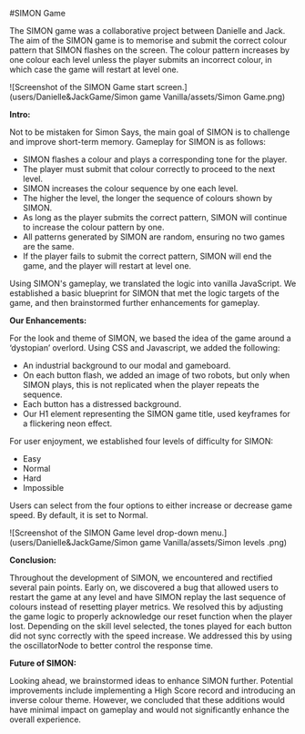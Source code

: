 #SIMON Game

The SIMON game was a collaborative project between Danielle and Jack. The aim of the SIMON game is to memorise and submit the correct colour pattern that SIMON flashes on the screen. The colour pattern increases by one colour each level unless the player submits an incorrect colour, in which case the game will restart at level one.

![Screenshot of the SIMON Game start screen.](users/Danielle&JackGame/Simon game Vanilla/assets/Simon Game.png)

**Intro:** 

Not to be mistaken for Simon Says, the main goal of SIMON is to challenge and improve short-term memory. Gameplay for SIMON is as follows:

- SIMON flashes a colour and plays a corresponding tone for the player.
- The player must submit that colour correctly to proceed to the next level.
- SIMON increases the colour sequence by one each level.
- The higher the level, the longer the sequence of colours shown by SIMON.
- As long as the player submits the correct pattern, SIMON will continue to increase the colour pattern by one.
- All patterns generated by SIMON are random, ensuring no two games are the same.
- If the player fails to submit the correct pattern, SIMON will end the game, and the player will restart at level one.

Using SIMON's gameplay, we translated the logic into vanilla JavaScript. We established a basic blueprint for SIMON that met the logic targets of the game, and then brainstormed further enhancements for gameplay.

**Our Enhancements:**

For the look and theme of SIMON, we based the idea of the game around a ‘dystopian’ overlord. Using CSS and Javascript, we added the following:

- An industrial background to our modal and gameboard.
- On each button flash, we added an image of two robots, but only when SIMON plays, this is not replicated when the player repeats the sequence.
- Each button has a distressed background.
- Our H1 element representing the SIMON game title, used keyframes for a flickering neon effect.

For user enjoyment, we established four levels of difficulty for SIMON:

- Easy
- Normal
- Hard
- Impossible

Users can select from the four options to either increase or decrease game speed. By default, it is set to Normal.

![Screenshot of the SIMON Game level drop-down menu.](users/Danielle&JackGame/Simon game Vanilla/assets/Simon levels .png)

**Conclusion:**

Throughout the development of SIMON, we encountered and rectified several pain points. Early on, we discovered a bug that allowed users to restart the game at any level and have SIMON replay the last sequence of colours instead of resetting player metrics. We resolved this by adjusting the game logic to properly acknowledge our reset function when the player lost.
Depending on the skill level selected, the tones played for each button did not sync correctly with the speed increase. We addressed this by using the oscillatorNode to better control the response time.

**Future of SIMON:**

Looking ahead, we brainstormed ideas to enhance SIMON further. Potential improvements include implementing a High Score record and introducing an inverse colour theme. However, we concluded that these additions would have minimal impact on gameplay and would not significantly enhance the overall experience.
